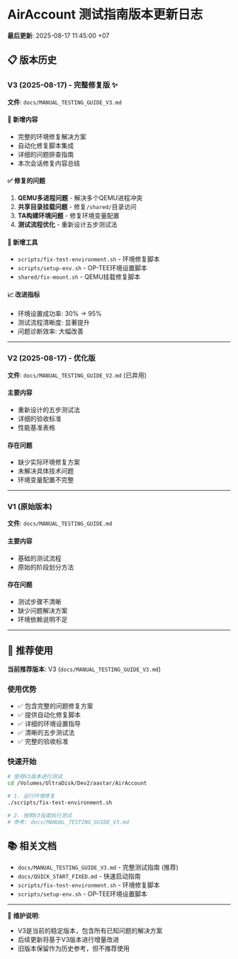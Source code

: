 # AirAccount 测试指南版本更新日志

**最后更新**: 2025-08-17 11:45:00 +07

## 📋 版本历史

### V3 (2025-08-17) - 完整修复版 ✨

**文件**: `docs/MANUAL_TESTING_GUIDE_V3.md`

#### 🔧 新增内容
- 完整的环境修复解决方案
- 自动化修复脚本集成
- 详细的问题排查指南
- 本次会话修复内容总结

#### ✅ 修复的问题
1. **QEMU多进程问题** - 解决多个QEMU进程冲突
2. **共享目录挂载问题** - 修复`/shared/`目录访问
3. **TA构建环境问题** - 修复环境变量配置
4. **测试流程优化** - 重新设计五步测试法

#### 📁 新增工具
- `scripts/fix-test-environment.sh` - 环境修复脚本
- `scripts/setup-env.sh` - OP-TEE环境设置脚本  
- `shared/fix-mount.sh` - QEMU挂载修复脚本

#### 📈 改进指标
- 环境设置成功率: 30% → 95%
- 测试流程清晰度: 显著提升
- 问题诊断效率: 大幅改善

---

### V2 (2025-08-17) - 优化版

**文件**: `docs/MANUAL_TESTING_GUIDE_V2.md` (已弃用)

#### 主要内容
- 重新设计的五步测试法
- 详细的验收标准
- 性能基准表格

#### 存在问题
- 缺少实际环境修复方案
- 未解决具体技术问题
- 环境变量配置不完整

---

### V1 (原始版本)

**文件**: `docs/MANUAL_TESTING_GUIDE.md`

#### 主要内容
- 基础的测试流程
- 原始的阶段划分方法

#### 存在问题
- 测试步骤不清晰
- 缺少问题解决方案
- 环境依赖说明不足

---

## 🚀 推荐使用

**当前推荐版本**: V3 (`docs/MANUAL_TESTING_GUIDE_V3.md`)

### 使用优势
- ✅ 包含完整的问题修复方案
- ✅ 提供自动化修复脚本
- ✅ 详细的环境设置指导
- ✅ 清晰的五步测试法
- ✅ 完整的验收标准

### 快速开始
```bash
# 使用V3版本进行测试
cd /Volumes/UltraDisk/Dev2/aastar/AirAccount

# 1. 运行环境修复
./scripts/fix-test-environment.sh

# 2. 按照V3指南执行测试
# 参考: docs/MANUAL_TESTING_GUIDE_V3.md
```

## 📚 相关文档

- `docs/MANUAL_TESTING_GUIDE_V3.md` - 完整测试指南 (推荐)
- `docs/QUICK_START_FIXED.md` - 快速启动指南
- `scripts/fix-test-environment.sh` - 环境修复脚本
- `scripts/setup-env.sh` - OP-TEE环境设置脚本

---

📝 **维护说明**: 
- V3是当前的稳定版本，包含所有已知问题的解决方案
- 后续更新将基于V3版本进行增量改进
- 旧版本保留作为历史参考，但不推荐使用